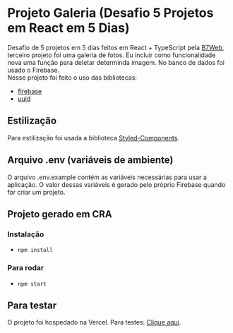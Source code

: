 # Projeto Galeria (Desafio 5 Projetos em React em 5 Dias)

Desafio de 5 projetos em 5 dias feitos em React + TypeScript pela [B7Web](https://b7web.com.br/), terceiro projeto foi uma galeria de fotos. Eu incluir como funcionalidade nova uma função para deletar determinda imagem. No banco de dados foi usado o Firebase.<br/>
Nesse projeto foi feito o uso das bibliotecas:
- [firebase](https://www.npmjs.com/package/firebase)
- [uuid](https://www.npmjs.com/package/firebase)

## Estilização
Para estilização foi usada a biblioteca [Styled-Components](https://styled-components.com/).

## Arquivo .env (variáveis de ambiente)
O arquivo .env.example contém as variáveis necessárias para usar a aplicação. O valor dessas variáveis é gerado pelo próprio Firebase quando for criar um projeto.

## Projeto gerado em CRA

### Instalação
- `npm install`

### Para rodar
- `npm start`

## Para testar
O projeto foi hospedado na Vercel. Para testes: [Clique aqui](https://react-d5react-finance.vercel.app/).
